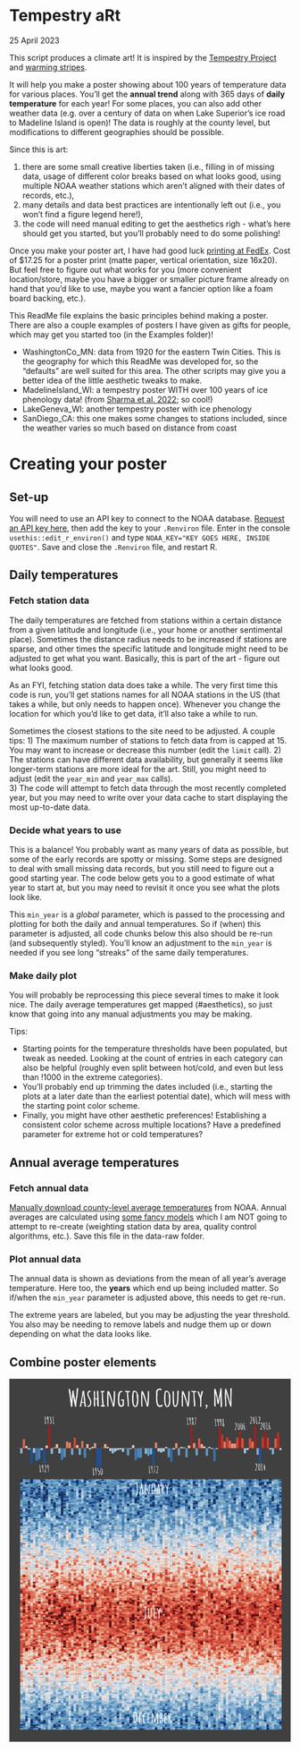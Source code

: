 Tempestry aRt
================
25 April 2023

This script produces a climate art! It is inspired by the [Tempestry
Project](https://www.tempestryproject.com/) and [warming
stripes](https://en.wikipedia.org/wiki/Warming_stripes).

It will help you make a poster showing about 100 years of temperature
data for various places. You’ll get the **annual trend** along with 365
days of **daily temperature** for each year! For some places, you can
also add other weather data (e.g. over a century of data on when Lake
Superior’s ice road to Madeline Island is open)! The data is roughly at
the county level, but modifications to different geographies should be
possible.

Since this is art:

1)  there are some small creative liberties taken (i.e., filling in of
    missing data, usage of different color breaks based on what looks
    good, using multiple NOAA weather stations which aren’t aligned with
    their dates of records, etc.),
2)  many details and data best practices are intentionally left out
    (i.e., you won’t find a figure legend here!),
3)  the code will need manual editing to get the aesthetics righ -
    what’s here should get you started, but you’ll probably need to do
    some polishing!

Once you make your poster art, I have had good luck [printing at
FedEx](https://www.office.fedex.com/default/posters.html). Cost of
\$17.25 for a poster print (matte paper, vertical orientation, size
16x20). But feel free to figure out what works for you (more convenient
location/store, maybe you have a bigger or smaller picture frame already
on hand that you’d like to use, maybe you want a fancier option like a
foam board backing, etc.).

This ReadMe file explains the basic principles behind making a poster.
There are also a couple examples of posters I have given as gifts for
people, which may get you started too (in the Examples folder)!

- WashingtonCo_MN: data from 1920 for the eastern Twin Cities. This is
  the geography for which this ReadMe was developed for, so the
  “defaults” are well suited for this area. The other scripts may give
  you a better idea of the little aesthetic tweaks to make.
- MadelineIsland_WI: a tempestry poster WITH over 100 years of ice
  phenology data! (from [Sharma et
  al. 2022](https://www.nature.com/articles/s41597-022-01391-6); so
  cool!)
- LakeGeneva_WI: another tempestry poster with ice phenology
- SanDiego_CA: this one makes some changes to stations included, since
  the weather varies so much based on distance from coast

# Creating your poster

## Set-up

You will need to use an API key to connect to the NOAA database.
[Request an API key here](https://www.ncdc.noaa.gov/cdo-web/token), then
add the key to your `.Renviron` file. Enter in the console
`usethis::edit_r_environ()` and type
`NOAA_KEY="KEY GOES HERE, INSIDE QUOTES"`. Save and close the
`.Renviron` file, and restart R.

## Daily temperatures

### Fetch station data

The daily temperatures are fetched from stations within a certain
distance from a given latitude and longitude (i.e., your home or another
sentimental place). Sometimes the distance radius needs to be increased
if stations are sparse, and other times the specific latitude and
longitude might need to be adjusted to get what you want. Basically,
this is part of the art - figure out what looks good.

As an FYI, fetching station data does take a while. The very first time
this code is run, you’ll get stations names for all NOAA stations in the
US (that takes a while, but only needs to happen once). Whenever you
change the location for which you’d like to get data, it’ll also take a
while to run.

Sometimes the closest stations to the site need to be adjusted. A couple
tips: 1) The maximum number of stations to fetch data from is capped at
15. You may want to increase or decrease this number (edit the `limit`
call). 2) The stations can have different data availability, but
generally it seems like longer-term stations are more ideal for the art.
Still, you might need to adjust (edit the `year_min` and `year_max`
calls).  
3) The code will attempt to fetch data through the most recently
completed year, but you may need to write over your data cache to start
displaying the most up-to-date data.

### Decide what years to use

This is a balance! You probably want as many years of data as possible,
but some of the early records are spotty or missing. Some steps are
designed to deal with small missing data records, but you still need to
figure out a good starting year. The code below gets you to a good
estimate of what year to start at, but you may need to revisit it once
you see what the plots look like.

This `min_year` is a *global* parameter, which is passed to the
processing and plotting for both the daily and annual temperatures. So
if (when) this parameter is adjusted, all code chunks below this also
should be re-run (and subsequently styled). You’ll know an adjustment to
the `min_year` is needed if you see long “streaks” of the same daily
temperatures.

### Make daily plot

You will probably be reprocessing this piece several times to make it
look nice. The daily average temperatures get mapped (#aesthetics), so
just know that going into any manual adjustments you may be making.

Tips:

- Starting points for the temperature thresholds have been populated,
  but tweak as needed. Looking at the count of entries in each category
  can also be helpful (roughly even split between hot/cold, and even but
  less than !1000 in the extreme categories).
- You’ll probably end up trimming the dates included (i.e., starting the
  plots at a later date than the earliest potential date), which will
  mess with the starting point color scheme.
- Finally, you might have other aesthetic preferences! Establishing a
  consistent color scheme across multiple locations? Have a predefined
  parameter for extreme hot or cold temperatures?

## Annual average temperatures

### Fetch annual data

[Manually download county-level average
temperatures](https://www.ncei.noaa.gov/access/monitoring/climate-at-a-glance/county/time-series/MN-163/tavg/ann/2/1895-2023)
from NOAA. Annual averages are calculated using [some fancy
models](https://www.ncei.noaa.gov/access/monitoring/dyk/us-climate-divisions#grdd_)
which I am NOT going to attempt to re-create (weighting station data by
area, quality control algorithms, etc.). Save this file in the data-raw
folder.

### Plot annual data

The annual data is shown as deviations from the mean of all year’s
average temperature. Here too, the **years** which end up being included
matter. So if/when the `min_year` parameter is adjusted above, this
needs to get re-run.

The extreme years are labeled, but you may be adjusting the year
threshold. You also may be needing to remove labels and nudge them up or
down depending on what the data looks like.

## Combine poster elements

![](Examples/example.png)<!-- -->
